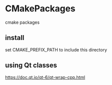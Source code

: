 # CMakePackages
cmake packages

## install
set CMAKE_PREFIX_PATH to include this directory

## using Qt classes
https://doc.qt.io/qt-6/qt-wrap-cpp.html
